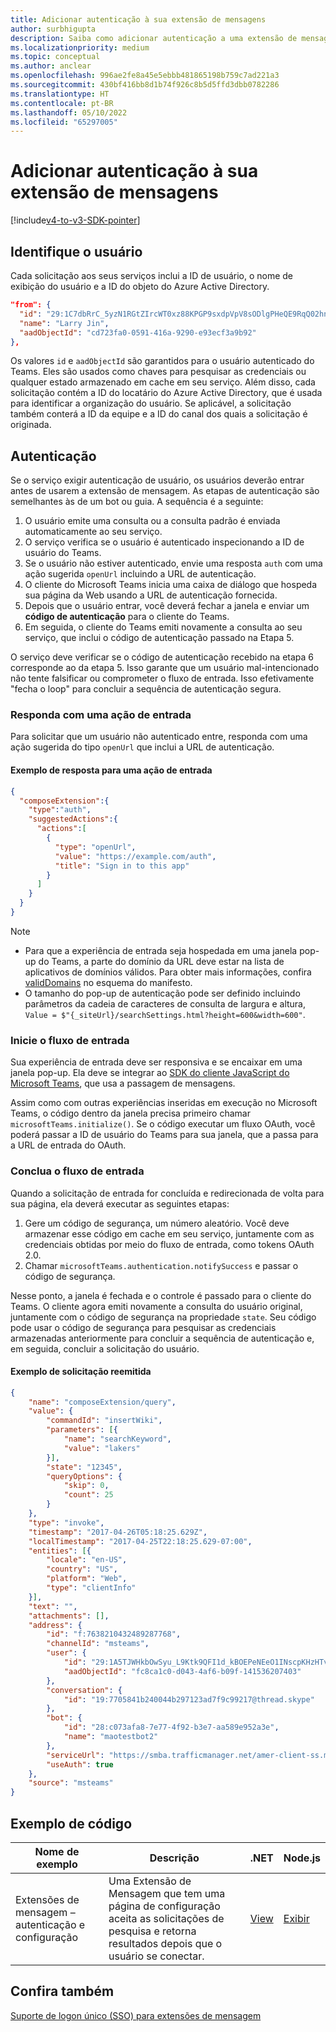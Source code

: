 ```yaml
---
title: Adicionar autenticação à sua extensão de mensagens
author: surbhigupta
description: Saiba como adicionar autenticação a uma extensão de mensagem usando amostra e exemplos de código
ms.localizationpriority: medium
ms.topic: conceptual
ms.author: anclear
ms.openlocfilehash: 996ae2fe8a45e5ebbb481865198b759c7ad221a3
ms.sourcegitcommit: 430bf416bb8d1b74f926c8b5d5ffd3dbb0782286
ms.translationtype: HT
ms.contentlocale: pt-BR
ms.lasthandoff: 05/10/2022
ms.locfileid: "65297005"
---
```

# <a name="add-authentication-to-your-message-extension"></a>Adicionar autenticação à sua extensão de mensagens

[!include[v4-to-v3-SDK-pointer](~/includes/v4-to-v3-pointer-me.md)]

## <a name="identify-the-user"></a>Identifique o usuário

Cada solicitação aos seus serviços inclui a ID de usuário, o nome de exibição do usuário e a ID do objeto do Azure Active Directory.

```json
"from": {
  "id": "29:1C7dbRrC_5yzN1RGtZIrcWT0xz88KPGP9sxdpVpV8sODlgPHeQE9RqQ02hnpuKzy6zZ-AaZx6swUOMj_Dsdse3TQ4sIaeebbFBF-VgjJy_nY",
  "name": "Larry Jin",
  "aadObjectId": "cd723fa0-0591-416a-9290-e93ecf3a9b92"
},
```

Os valores `id` e `aadObjectId` são garantidos para o usuário autenticado do Teams. Eles são usados como chaves para pesquisar as credenciais ou qualquer estado armazenado em cache em seu serviço. Além disso, cada solicitação contém a ID do locatário do Azure Active Directory, que é usada para identificar a organização do usuário. Se aplicável, a solicitação também conterá a ID da equipe e a ID do canal dos quais a solicitação é originada.

## <a name="authentication"></a>Autenticação

Se o serviço exigir autenticação de usuário, os usuários deverão entrar antes de usarem a extensão de mensagem. As etapas de autenticação são semelhantes às de um bot ou guia. A sequência é a seguinte:

1. O usuário emite uma consulta ou a consulta padrão é enviada automaticamente ao seu serviço.
1. O serviço verifica se o usuário é autenticado inspecionando a ID de usuário do Teams.
1. Se o usuário não estiver autenticado, envie uma resposta `auth` com uma ação sugerida `openUrl` incluindo a URL de autenticação.
1. O cliente do Microsoft Teams inicia uma caixa de diálogo que hospeda sua página da Web usando a URL de autenticação fornecida.
1. Depois que o usuário entrar, você deverá fechar a janela e enviar um **código de autenticação** para o cliente do Teams.
1. Em seguida, o cliente do Teams emiti novamente a consulta ao seu serviço, que inclui o código de autenticação passado na Etapa 5.

O serviço deve verificar se o código de autenticação recebido na etapa 6 corresponde ao da etapa 5. Isso garante que um usuário mal-intencionado não tente falsificar ou comprometer o fluxo de entrada. Isso efetivamente "fecha o loop" para concluir a sequência de autenticação segura.

### <a name="respond-with-a-sign-in-action"></a>Responda com uma ação de entrada

Para solicitar que um usuário não autenticado entre, responda com uma ação sugerida do tipo `openUrl` que inclui a URL de autenticação.

#### <a name="response-example-for-a-sign-in-action"></a>Exemplo de resposta para uma ação de entrada

```json
{
  "composeExtension":{
    "type":"auth",
    "suggestedActions":{
      "actions":[
        {
          "type": "openUrl",
          "value": "https://example.com/auth",
          "title": "Sign in to this app"
        }
      ]
    }
  }
}
```

> [!NOTE]
>
> * Para que a experiência de entrada seja hospedada em uma janela pop-up do Teams, a parte do domínio da URL deve estar na lista de aplicativos de domínios válidos. Para obter mais informações, confira [validDomains](~/resources/schema/manifest-schema.md#validdomains) no esquema do manifesto.
> * O tamanho do pop-up de autenticação pode ser definido incluindo parâmetros da cadeia de caracteres de consulta de largura e altura, `Value = $"{_siteUrl}/searchSettings.html?height=600&width=600"`.

### <a name="start-the-sign-in-flow"></a>Inicie o fluxo de entrada

Sua experiência de entrada deve ser responsiva e se encaixar em uma janela pop-up. Ela deve se integrar ao [SDK do cliente JavaScript do Microsoft Teams](/javascript/api/overview/msteams-client), que usa a passagem de mensagens.

Assim como com outras experiências inseridas em execução no Microsoft Teams, o código dentro da janela precisa primeiro chamar `microsoftTeams.initialize()`. Se o código executar um fluxo OAuth, você poderá passar a ID de usuário do Teams para sua janela, que a passa para a URL de entrada do OAuth.

### <a name="complete-the-sign-in-flow"></a>Conclua o fluxo de entrada

Quando a solicitação de entrada for concluída e redirecionada de volta para sua página, ela deverá executar as seguintes etapas:

1. Gere um código de segurança, um número aleatório. Você deve armazenar esse código em cache em seu serviço, juntamente com as credenciais obtidas por meio do fluxo de entrada, como tokens OAuth 2.0.
1. Chamar `microsoftTeams.authentication.notifySuccess` e passar o código de segurança.

Nesse ponto, a janela é fechada e o controle é passado para o cliente do Teams. O cliente agora emiti novamente a consulta do usuário original, juntamente com o código de segurança na propriedade `state`. Seu código pode usar o código de segurança para pesquisar as credenciais armazenadas anteriormente para concluir a sequência de autenticação e, em seguida, concluir a solicitação do usuário.

#### <a name="reissued-request-example"></a>Exemplo de solicitação reemitida

```json
{
    "name": "composeExtension/query",
    "value": {
        "commandId": "insertWiki",
        "parameters": [{
            "name": "searchKeyword",
            "value": "lakers"
        }],
        "state": "12345",
        "queryOptions": {
            "skip": 0,
            "count": 25
        }
    },
    "type": "invoke",
    "timestamp": "2017-04-26T05:18:25.629Z",
    "localTimestamp": "2017-04-25T22:18:25.629-07:00",
    "entities": [{
        "locale": "en-US",
        "country": "US",
        "platform": "Web",
        "type": "clientInfo"
    }],
    "text": "",
    "attachments": [],
    "address": {
        "id": "f:7638210432489287768",
        "channelId": "msteams",
        "user": {
            "id": "29:1A5TJWHkbOwSyu_L9Ktk9QFI1d_kBOEPeNEeO1INscpKHzHTvWfiau5AX_6y3SuiOby-r73dzHJ17HipUWqGPgw",
            "aadObjectId": "fc8ca1c0-d043-4af6-b09f-141536207403"
        },
        "conversation": {
            "id": "19:7705841b240044b297123ad7f9c99217@thread.skype"
        },
        "bot": {
            "id": "28:c073afa8-7e77-4f92-b3e7-aa589e952a3e",
            "name": "maotestbot2"
        },
        "serviceUrl": "https://smba.trafficmanager.net/amer-client-ss.msg/",
        "useAuth": true
    },
    "source": "msteams"
}
```

## <a name="code-sample"></a>Exemplo de código

|**Nome de exemplo** | **Descrição** |**.NET** | **Node.js**|
|----------------|-----------------|--------------|----------------|
|Extensões de mensagem – autenticação e configuração | Uma Extensão de Mensagem que tem uma página de configuração aceita as solicitações de pesquisa e retorna resultados depois que o usuário se conectar. |[View](https://github.com/microsoft/BotBuilder-Samples/tree/main/samples/csharp_dotnetcore/52.teams-messaging-extensions-search-auth-config)|[Exibir](https://github.com/microsoft/BotBuilder-Samples/blob/main/samples/javascript_nodejs/52.teams-messaging-extensions-search-auth-config)|

## <a name="see-also"></a>Confira também

[Suporte de logon único (SSO) para extensões de mensagem](~/messaging-extensions/how-to/enable-sso-auth-me.md)
